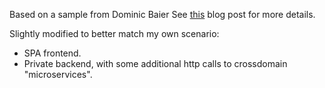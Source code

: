 Based on a sample from Dominic Baier
See [this](https://leastprivilege.com/2019/01/18/an-alternative-way-to-secure-spas-with-asp-net-core-openid-connect-oauth-2-0-and-proxykit/) blog post for more details.

Slightly modified to better match my own scenario:
* SPA frontend.
* Private backend, with some additional http calls to crossdomain "microservices".